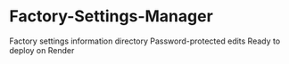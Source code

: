 # Factory-Settings-Manager
Factory settings information directory
Password-protected edits
Ready to deploy on Render
